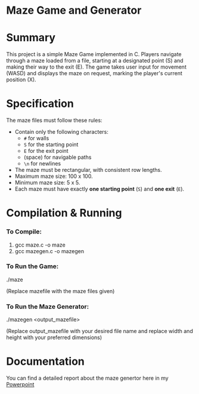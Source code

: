 # Maze Game and Generator

# Summary
This project is a simple Maze Game implemented in C. Players navigate through a maze loaded from a file, starting at a designated point (S) and making their way to the exit (E). The game takes user input for movement (WASD) and displays the maze on request, marking the player's current position (X). 

# Specification
The maze files must follow these rules:

* Contain only the following characters:
    * `#` for walls
    * `S` for the starting point
    * `E` for the exit point
    * (space) for navigable paths
    * `\n` for newlines
* The maze must be rectangular, with consistent row lengths.
* Maximum maze size: 100 x 100.
* Minimum maze size: 5 x 5.
* Each maze must have exactly **one starting point** (`S`) and **one exit** (`E`).

# Compilation & Running
### To Compile:
1) gcc maze.c -o maze
2) gcc mazegen.c -o mazegen

### To Run the Game:
./maze <mazefile>

(Replace mazefile with the maze files given)

### To Run the Maze Generator:
./mazegen <output_mazefile> <width> <height> 

(Replace output_mazefile with your desired file name and replace width and height with your preferred dimensions) 

# Documentation
You can find a detailed report about the maze genertor here in my [Powerpoint](https://leeds365-my.sharepoint.com/:p:/g/personal/sc23ss2_leeds_ac_uk/EXXVEnmYD2lDp3KTpl0VbbcBzi2Mix6yS7spXsxLK-I-tQ)
